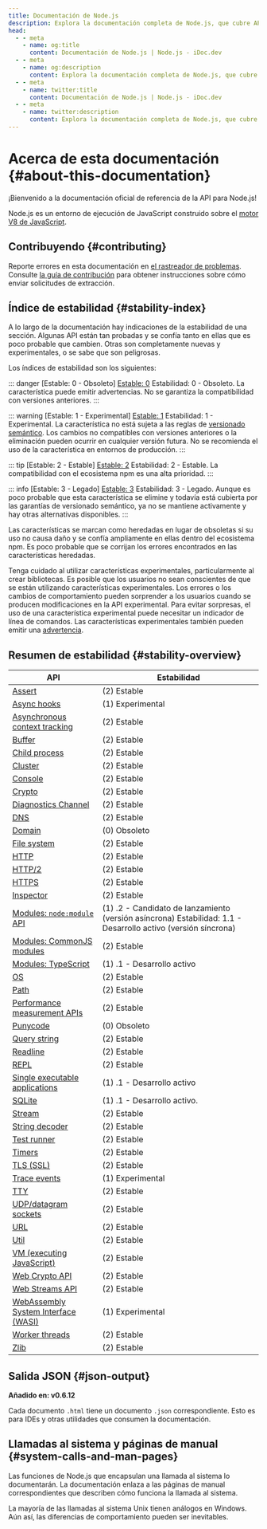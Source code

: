 ```yaml
---
title: Documentación de Node.js
description: Explora la documentación completa de Node.js, que cubre APIs, módulos y ejemplos de uso para ayudar a los desarrolladores a entender y utilizar Node.js de manera efectiva.
head:
  - - meta
    - name: og:title
      content: Documentación de Node.js | Node.js - iDoc.dev
  - - meta
    - name: og:description
      content: Explora la documentación completa de Node.js, que cubre APIs, módulos y ejemplos de uso para ayudar a los desarrolladores a entender y utilizar Node.js de manera efectiva.
  - - meta
    - name: twitter:title
      content: Documentación de Node.js | Node.js - iDoc.dev
  - - meta
    - name: twitter:description
      content: Explora la documentación completa de Node.js, que cubre APIs, módulos y ejemplos de uso para ayudar a los desarrolladores a entender y utilizar Node.js de manera efectiva.
---
```



# Acerca de esta documentación {#about-this-documentation}

¡Bienvenido a la documentación oficial de referencia de la API para Node.js!

Node.js es un entorno de ejecución de JavaScript construido sobre el [motor V8 de JavaScript](https://v8.dev/).

## Contribuyendo {#contributing}

Reporte errores en esta documentación en [el rastreador de problemas](https://github.com/nodejs/node/issues/new). Consulte [la guía de contribución](https://github.com/nodejs/node/blob/HEAD/CONTRIBUTING.md) para obtener instrucciones sobre cómo enviar solicitudes de extracción.

## Índice de estabilidad {#stability-index}

A lo largo de la documentación hay indicaciones de la estabilidad de una sección. Algunas API están tan probadas y se confía tanto en ellas que es poco probable que cambien. Otras son completamente nuevas y experimentales, o se sabe que son peligrosas.

Los índices de estabilidad son los siguientes:

::: danger [Estable: 0 - Obsoleto]
[Estable: 0](/es/nodejs/api/documentation#stability-index) Estabilidad: 0 - Obsoleto. La característica puede emitir advertencias. No se garantiza la compatibilidad con versiones anteriores.
:::

::: warning [Estable: 1 - Experimental]
[Estable: 1](/es/nodejs/api/documentation#stability-index) Estabilidad: 1 - Experimental. La característica no está sujeta a las reglas de [versionado semántico](https://semver.org/). Los cambios no compatibles con versiones anteriores o la eliminación pueden ocurrir en cualquier versión futura. No se recomienda el uso de la característica en entornos de producción.
:::

::: tip [Estable: 2 - Estable]
[Estable: 2](/es/nodejs/api/documentation#stability-index) Estabilidad: 2 - Estable. La compatibilidad con el ecosistema npm es una alta prioridad.
:::

::: info [Estable: 3 - Legado]
[Estable: 3](/es/nodejs/api/documentation#stability-index) Estabilidad: 3 - Legado. Aunque es poco probable que esta característica se elimine y todavía está cubierta por las garantías de versionado semántico, ya no se mantiene activamente y hay otras alternativas disponibles.
:::

Las características se marcan como heredadas en lugar de obsoletas si su uso no causa daño y se confía ampliamente en ellas dentro del ecosistema npm. Es poco probable que se corrijan los errores encontrados en las características heredadas.

Tenga cuidado al utilizar características experimentales, particularmente al crear bibliotecas. Es posible que los usuarios no sean conscientes de que se están utilizando características experimentales. Los errores o los cambios de comportamiento pueden sorprender a los usuarios cuando se producen modificaciones en la API experimental. Para evitar sorpresas, el uso de una característica experimental puede necesitar un indicador de línea de comandos. Las características experimentales también pueden emitir una [advertencia](/es/nodejs/api/process#event-warning).


## Resumen de estabilidad {#stability-overview}

| API | Estabilidad |
| --- | --- |
| [Assert](/es/nodejs/api/assert) |<div class="custom-block tip"> (2) Estable </div>|
| [Async hooks](/es/nodejs/api/async_hooks) |<div class="custom-block warning"> (1) Experimental </div>|
| [Asynchronous context tracking](/es/nodejs/api/async_context) |<div class="custom-block tip"> (2) Estable </div>|
| [Buffer](/es/nodejs/api/buffer) |<div class="custom-block tip"> (2) Estable </div>|
| [Child process](/es/nodejs/api/child_process) |<div class="custom-block tip"> (2) Estable </div>|
| [Cluster](/es/nodejs/api/cluster) |<div class="custom-block tip"> (2) Estable </div>|
| [Console](/es/nodejs/api/console) |<div class="custom-block tip"> (2) Estable </div>|
| [Crypto](/es/nodejs/api/crypto) |<div class="custom-block tip"> (2) Estable </div>|
| [Diagnostics Channel](/es/nodejs/api/diagnostics_channel) |<div class="custom-block tip"> (2) Estable </div>|
| [DNS](/es/nodejs/api/dns) |<div class="custom-block tip"> (2) Estable </div>|
| [Domain](/es/nodejs/api/domain) |<div class="custom-block danger"> (0) Obsoleto </div>|
| [File system](/es/nodejs/api/fs) |<div class="custom-block tip"> (2) Estable </div>|
| [HTTP](/es/nodejs/api/http) |<div class="custom-block tip"> (2) Estable </div>|
| [HTTP/2](/es/nodejs/api/http2) |<div class="custom-block tip"> (2) Estable </div>|
| [HTTPS](/es/nodejs/api/https) |<div class="custom-block tip"> (2) Estable </div>|
| [Inspector](/es/nodejs/api/inspector) |<div class="custom-block tip"> (2) Estable </div>|
| [Modules: `node:module` API](/es/nodejs/api/module) |<div class="custom-block warning"> (1) .2 - Candidato de lanzamiento (versión asíncrona) Estabilidad: 1.1 - Desarrollo activo (versión síncrona) </div>|
| [Modules: CommonJS modules](/es/nodejs/api/modules) |<div class="custom-block tip"> (2) Estable </div>|
| [Modules: TypeScript](/es/nodejs/api/typescript) |<div class="custom-block warning"> (1) .1 - Desarrollo activo </div>|
| [OS](/es/nodejs/api/os) |<div class="custom-block tip"> (2) Estable </div>|
| [Path](/es/nodejs/api/path) |<div class="custom-block tip"> (2) Estable </div>|
| [Performance measurement APIs](/es/nodejs/api/perf_hooks) |<div class="custom-block tip"> (2) Estable </div>|
| [Punycode](/es/nodejs/api/punycode) |<div class="custom-block danger"> (0) Obsoleto </div>|
| [Query string](/es/nodejs/api/querystring) |<div class="custom-block tip"> (2) Estable </div>|
| [Readline](/es/nodejs/api/readline) |<div class="custom-block tip"> (2) Estable </div>|
| [REPL](/es/nodejs/api/repl) |<div class="custom-block tip"> (2) Estable </div>|
| [Single executable applications](/es/nodejs/api/single-executable-applications) |<div class="custom-block warning"> (1) .1 - Desarrollo activo </div>|
| [SQLite](/es/nodejs/api/sqlite) |<div class="custom-block warning"> (1) .1 - Desarrollo activo. </div>|
| [Stream](/es/nodejs/api/stream) |<div class="custom-block tip"> (2) Estable </div>|
| [String decoder](/es/nodejs/api/string_decoder) |<div class="custom-block tip"> (2) Estable </div>|
| [Test runner](/es/nodejs/api/test) |<div class="custom-block tip"> (2) Estable </div>|
| [Timers](/es/nodejs/api/timers) |<div class="custom-block tip"> (2) Estable </div>|
| [TLS (SSL)](/es/nodejs/api/tls) |<div class="custom-block tip"> (2) Estable </div>|
| [Trace events](/es/nodejs/api/tracing) |<div class="custom-block warning"> (1) Experimental </div>|
| [TTY](/es/nodejs/api/tty) |<div class="custom-block tip"> (2) Estable </div>|
| [UDP/datagram sockets](/es/nodejs/api/dgram) |<div class="custom-block tip"> (2) Estable </div>|
| [URL](/es/nodejs/api/url) |<div class="custom-block tip"> (2) Estable </div>|
| [Util](/es/nodejs/api/util) |<div class="custom-block tip"> (2) Estable </div>|
| [VM (executing JavaScript)](/es/nodejs/api/vm) |<div class="custom-block tip"> (2) Estable </div>|
| [Web Crypto API](/es/nodejs/api/webcrypto) |<div class="custom-block tip"> (2) Estable </div>|
| [Web Streams API](/es/nodejs/api/webstreams) |<div class="custom-block tip"> (2) Estable </div>|
| [WebAssembly System Interface (WASI)](/es/nodejs/api/wasi) |<div class="custom-block warning"> (1) Experimental </div>|
| [Worker threads](/es/nodejs/api/worker_threads) |<div class="custom-block tip"> (2) Estable </div>|
| [Zlib](/es/nodejs/api/zlib) |<div class="custom-block tip"> (2) Estable </div>|


## Salida JSON {#json-output}

**Añadido en: v0.6.12**

Cada documento `.html` tiene un documento `.json` correspondiente. Esto es para IDEs y otras utilidades que consumen la documentación.

## Llamadas al sistema y páginas de manual {#system-calls-and-man-pages}

Las funciones de Node.js que encapsulan una llamada al sistema lo documentarán. La documentación enlaza a las páginas de manual correspondientes que describen cómo funciona la llamada al sistema.

La mayoría de las llamadas al sistema Unix tienen análogos en Windows. Aún así, las diferencias de comportamiento pueden ser inevitables.

